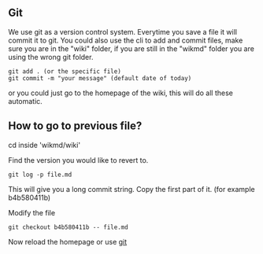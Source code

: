 ## Git

We use git as a version control system. Everytime you save a file it will commit it to git. You could also use the cli to add and commit files, make sure you are in the "wiki" folder, if you are still in the "wikmd" folder you are using the wrong git folder. 

```
git add . (or the specific file)
git commit -m "your message" (default date of today)
```

or you could just go to the homepage of the wiki, this will do all these automatic.

## How to go to previous file?

cd inside 'wikmd/wiki'

Find the version you would like to revert to.

```
git log -p file.md
```

This will give you a long commit string. Copy the first part of it. (for example b4b580411b)

Modify the file

```
git checkout b4b580411b -- file.md
```

Now reload the homepage or use [git](#git) 
